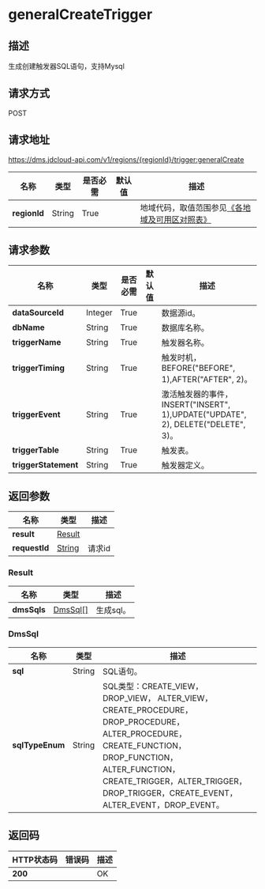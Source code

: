 # generalCreateTrigger


## 描述
生成创建触发器SQL语句，支持Mysql

## 请求方式
POST

## 请求地址
https://dms.jdcloud-api.com/v1/regions/{regionId}/trigger:generalCreate

|名称|类型|是否必需|默认值|描述|
|---|---|---|---|---|
|**regionId**|String|True| |地域代码，取值范围参见[《各地域及可用区对照表》](../Enum-Definitions/Regions-AZ.md)|

## 请求参数
|名称|类型|是否必需|默认值|描述|
|---|---|---|---|---|
|**dataSourceId**|Integer|True| |数据源id。|
|**dbName**|String|True| |数据库名称。|
|**triggerName**|String|True| |触发器名称。|
|**triggerTiming**|String|True| |触发时机，BEFORE("BEFORE", 1),AFTER("AFTER", 2)。|
|**triggerEvent**|String|True| |激活触发器的事件，INSERT("INSERT", 1),UPDATE("UPDATE", 2), DELETE("DELETE", 3)。|
|**triggerTable**|String|True| |触发表。|
|**triggerStatement**|String|True| |触发器定义。|


## 返回参数
|名称|类型|描述|
|---|---|---|
|**result**|[Result](generalcreatetrigger#result)| |
|**requestId**|[String](generalcreatetrigger#result)|请求id|

### <div id="result">Result</div>
|名称|类型|描述|
|---|---|---|
|**dmsSqls**|[DmsSql[]](generalcreatetrigger#dmssql)|生成sql。|
### <div id="dmssql">DmsSql</div>
|名称|类型|描述|
|---|---|---|
|**sql**|String|SQL语句。|
|**sqlTypeEnum**|String|SQL类型：CREATE_VIEW，DROP_VIEW， ALTER_VIEW，CREATE_PROCEDURE，DROP_PROCEDURE， ALTER_PROCEDURE，CREATE_FUNCTION，DROP_FUNCTION， ALTER_FUNCTION，CREATE_TRIGGER，ALTER_TRIGGER，DROP_TRIGGER，CREATE_EVENT，ALTER_EVENT，DROP_EVENT。|

## 返回码
|HTTP状态码|错误码|描述|
|---|---|---|
|**200**||OK|
